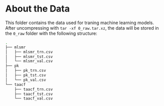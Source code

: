 # About the Data

This folder contains the data used for traning machine learning models.
After uncompressing with `tar -xf 0_raw.tar.xz`, the data will be stored
in the `0_raw` folder with the following structure:

```bash
.
├── mlsmr
│   ├── mlsmr_trn.csv
│   ├── mlsmr_tst.csv
│   └── mlsmr_val.csv
├── pk
│   ├── pk_trn.csv
│   ├── pk_tst.csv
│   └── pk_val.csv
└── taacf
    ├── taacf_trn.csv
    ├── taacf_tst.csv
    └── taacf_val.csv
```
